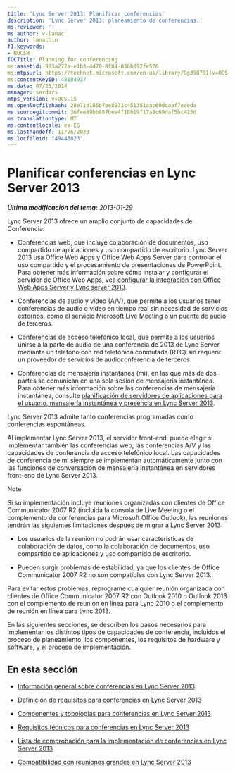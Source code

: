 ```yaml
---
title: 'Lync Server 2013: Planificar conferencias'
description: 'Lync Server 2013: planeamiento de conferencias.'
ms.reviewer: ''
ms.author: v-lanac
author: lanachin
f1.keywords:
- NOCSH
TOCTitle: Planning for conferencing
ms:assetid: 983a272a-e1b3-4d70-8f84-836b092fe526
ms:mtpsurl: https://technet.microsoft.com/en-us/library/Gg398781(v=OCS.15)
ms:contentKeyID: 48184937
ms.date: 07/23/2014
manager: serdars
mtps_version: v=OCS.15
ms.openlocfilehash: 28e71d185b7be8971c451351aac60dcaaf7eaeda
ms.sourcegitcommit: 36fee89bb887bea4f18b19f17a8c69daf5bc423d
ms.translationtype: MT
ms.contentlocale: es-ES
ms.lasthandoff: 11/26/2020
ms.locfileid: "49443023"
---
```

# <a name="planning-for-conferencing-in-lync-server-2013"></a>Planificar conferencias en Lync Server 2013

<div data-xmlns="http://www.w3.org/1999/xhtml">

<div class="topic" data-xmlns="http://www.w3.org/1999/xhtml" data-msxsl="urn:schemas-microsoft-com:xslt" data-cs="https://msdn.microsoft.com/">

<div data-asp="https://msdn2.microsoft.com/asp">



</div>

<div id="mainSection">

<div id="mainBody">

<span> </span>

_**Última modificación del tema:** 2013-01-29_

Lync Server 2013 ofrece un amplio conjunto de capacidades de Conferencia:

  - Conferencias web, que incluye colaboración de documentos, uso compartido de aplicaciones y uso compartido de escritorio. Lync Server 2013 usa Office Web Apps y Office Web Apps Server para controlar el uso compartido y el procesamiento de presentaciones de PowerPoint. Para obtener más información sobre cómo instalar y configurar el servidor de Office Web Apps, vea [configurar la integración con Office Web Apps Server y Lync server 2013](lync-server-2013-enabling-office-web-apps-server-and-lync-server-2013.md).

  - Conferencias de audio y vídeo (A/V), que permite a los usuarios tener conferencias de audio o vídeo en tiempo real sin necesidad de servicios externos, como el servicio Microsoft Live Meeting o un puente de audio de terceros.

  - Conferencias de acceso telefónico local, que permite a los usuarios unirse a la parte de audio de una conferencia de 2013 de Lync Server mediante un teléfono con red telefónica conmutada (RTC) sin requerir un proveedor de servicios de audioconferencia de terceros.

  - Conferencias de mensajería instantánea (mi), en las que más de dos partes se comunican en una sola sesión de mensajería instantánea. Para obtener más información sobre las conferencias de mensajería instantánea, consulte [planificación de servidores de aplicaciones para el usuario, mensajería instantánea y presencia en Lync Server 2013](lync-server-2013-planning-for-front-end-servers-instant-messaging-and-presence.md).

Lync Server 2013 admite tanto conferencias programadas como conferencias espontáneas.

Al implementar Lync Server 2013, el servidor front-end, puede elegir si implementar también las conferencias web, las conferencias A/V y las capacidades de conferencia de acceso telefónico local. Las capacidades de conferencia de mi siempre se implementan automáticamente junto con las funciones de conversación de mensajería instantánea en servidores front-end de Lync Server 2013.

<div>


> [!NOTE]  
> Si su implementación incluye reuniones organizadas con clientes de Office Communicator 2007 R2 (incluida la consola de Live Meeting o el complemento de conferencias para Microsoft Office Outlook), las reuniones tendrán las siguientes limitaciones después de migrar a Lync Server 2013: 
> <UL>
> <LI>
> <P>Los usuarios de la reunión no podrán usar características de colaboración de datos, como la colaboración de documentos, uso compartido de aplicaciones y uso compartido de escritorio.</P>
> <LI>
> <P>Pueden surgir problemas de estabilidad, ya que los clientes de Office Communicator 2007 R2 no son compatibles con Lync Server 2013.</P></LI></UL>Para evitar estos problemas, reprograme cualquier reunión organizada con clientes de Office Communicator 2007 R2 con Outlook 2010 o Outlook 2013 con el complemento de reunión en línea para Lync 2010 o el complemento de reunión en línea para Lync 2013.



</div>

En las siguientes secciones, se describen los pasos necesarios para implementar los distintos tipos de capacidades de conferencia, incluidos el proceso de planeamiento, los componentes, los requisitos de hardware y software, y el proceso de implementación.

<div>

## <a name="in-this-section"></a>En esta sección

  - [Información general sobre conferencias en Lync Server 2013](lync-server-2013-overview-of-conferencing.md)

  - [Definición de requisitos para conferencias en Lync Server 2013](lync-server-2013-defining-your-requirements-for-conferencing.md)

  - [Componentes y topologías para conferencias en Lync Server 2013](lync-server-2013-components-and-topologies-for-conferencing.md)

  - [Requisitos técnicos para conferencias en Lync Server 2013](lync-server-2013-technical-requirements-for-conferencing.md)

  - [Lista de comprobación para la implementación de conferencias en Lync Server 2013](lync-server-2013-deployment-checklist-for-conferencing.md)

  - [Compatibilidad con reuniones grandes en Lync Server 2013](lync-server-2013-support-for-large-meetings.md)

</div>

</div>

<span> </span>

</div>

</div>

</div>

